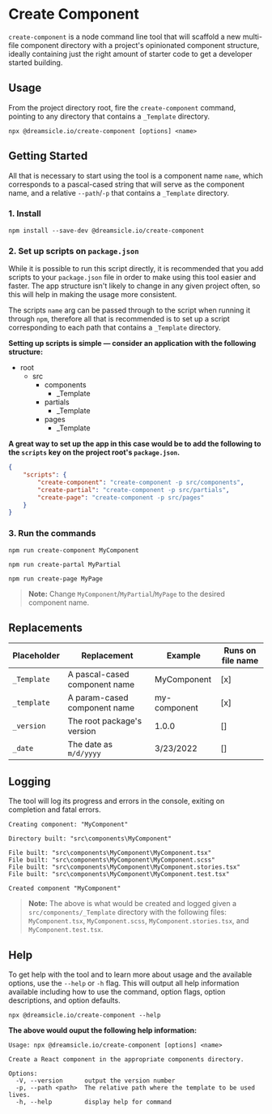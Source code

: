 # Create Component

`create-component` is a node command line tool that will scaffold a new multi-file component directory with a project's opinionated component structure, ideally containing just the right amount of starter code to get a developer started building.

## Usage

From the project directory root, fire the `create-component` command, pointing to any directory that contains a `_Template` directory.

```shell 
npx @dreamsicle.io/create-component [options] <name>
```

## Getting Started

All that is necessary to start using the tool is a component name `name`, which corresponds to a pascal-cased string that will serve as the component name, and a relative `--path`/`-p` that contains a `_Template` directory.

### 1. Install

```shell
npm install --save-dev @dreamsicle.io/create-component
```

### 2. Set up scripts on `package.json`

While it is possible to run this script directly, it is recommended that you add scripts to your `package.json` file in order to make using this tool easier and faster. The app structure isn't likely to change in any given project often, so this will help in making the usage more consistent.

The scripts `name` arg can be passed through to the script when running it through `npm`, therefore all that is recommended is to set up a script corresponding to each path that contains a `_Template` directory.

**Setting up scripts is simple ― consider an application with the following structure:**

- root
	- src
		- components
			- _Template
		- partials
			- _Template
		- pages
			- _Template

**A great way to set up the app in this case would be to add the following to the `scripts` key on the project root's `package.json`.**

```json
{
	"scripts": {
		"create-component": "create-component -p src/components",
		"create-partial": "create-component -p src/partials",
		"create-page": "create-component -p src/pages"
	}
}
```

### 3. Run the commands

```shell
npm run create-component MyComponent
```
```shell
npm run create-partal MyPartial
```
```shell
npm run create-page MyPage
```

> **Note:** Change `MyComponent`/`MyPartial`/`MyPage` to the desired component name.

## Replacements

| Placeholder   | Replacement                     | Example         | Runs on file name |
| ------------- | ------------------------------- | --------------- | ----------------- |
| `_Template`   | A pascal-cased component name   | MyComponent     | [x]               |
| `_template`   | A param-cased component name    | my-component    | [x]               |
| `_version`    | The root package's version      | 1.0.0           | []                |
| `_date`       | The date as `m/d/yyyy`          | 3/23/2022       | []                |

## Logging

The tool will log its progress and errors in the console, exiting on completion and fatal errors.

```shell
Creating component: "MyComponent"

Directory built: "src\components\MyComponent"

File built: "src\components\MyComponent\MyComponent.tsx"
File built: "src\components\MyComponent\MyComponent.scss"       
File built: "src\components\MyComponent\MyComponent.stories.tsx"
File built: "src\components\MyComponent\MyComponent.test.tsx"

Created component "MyComponent"
```

> **Note:** The above is what would be created and logged given a `src/components/_Template` directory with the following files: `MyComponent.tsx`, `MyComponent.scss`, `MyComponent.stories.tsx`, and `MyComponent.test.tsx`.

## Help 

To get help with the tool and to learn more about usage and the available options, use the `--help` or `-h` flag. This will output all help information available including how to use the command, option flags, option descriptions, and option defaults.

```shell
npx @dreamsicle.io/create-component --help
```

**The above would ouput the following help information:**

```shell
Usage: npx @dreamsicle.io/create-component [options] <name>  

Create a React component in the appropriate components directory.

Options:
  -V, --version      output the version number
  -p, --path <path>  The relative path where the template to be used lives.
  -h, --help         display help for command
```
